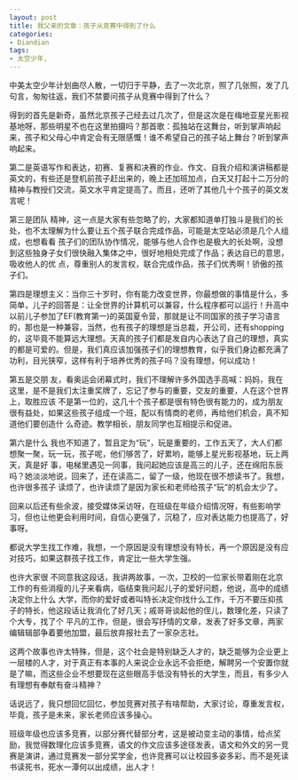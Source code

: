 ```yaml
---
layout: post
title: 我父亲的文章：孩子从竞赛中得到了什么
categories:
- Diandian
tags:
- 太空少年, 
---
```

<p> </p>
<p>中美太空少年计划曲尽人散，一切归于平静，去了一次北京，照了几张照，发了几句言，匆匆往返，我们不禁要问孩子从竞赛中得到了什么？</p>
<p>得到的首先是新奇，虽然北京孩子己经去过几次了，但是这次是在梅地亚星光影视基地呀，那些明星不也在这里拍摄吗？那首歌：孤独站在这舞台，听到掌声响起来，孩子和父母心中肯定会有无限感慨！谁不希望自己的孩子站上舞台？听到掌声响起来。</p>
<p>第二是英语写作和表达，初赛、复赛和决赛的作业、作文、自我介绍和演讲稿都是英文的，有些还是登机前孩子赶出来的，晚上还加班加点，白天又打起十二万分的精神与教授们交流，英文水平肯定提高了。而且，还听了其他几十个孩子的英文发言呢！</p>
<p>第三是团队 精神，这一点是大家有些忽略了的，大家都知道单打独斗是我们的长处，也不太理解为什么要让五个孩子联合完成作品，可能是太空站必须是几个人组成，也想看看 孩子们的团队协作情况，能够与他人合作也是极大的长处啊，没想到这些独身子女们很快融入集体之中，很好地相处完成了作品；表达自已的意思，吸收他人的优 点，尊重别人的发言权，联合完成作品，孩子们优秀啊！骄傲的孩子们。</p>
<p>第四是理想主义：当你三十岁时，你有能力改变世界，你最想做的事情是什么，多简单，儿子的回答是：让全世界的计算机可以兼容，什么程序都可以运行！升高中以前儿子参加了EF(教育第一)的英国夏令营，那就是让不同国家的孩子学习语言的，那也是一种兼容，当然，也有孩子的理想是当总裁，开公司，还有shopping的，这毕竟不能算远大理想。天真的孩子们都是发自内心表达了自己的理想，真实的都是可爱的。但是，我们真应该加强孩子们的理想教育，似乎我们身边都充满了功利，目光狭窄，这样有利于培养优秀的孩子吗？没有理想，何以成功！</p>
<p>第五是交朋 友，看奥运会闭幕式时，我们不理解许多外国选手高喊：妈妈，我在这里，是不是我们太注重奖牌了，忘记了参与的重要，交友的重要，人在这个世界上，取胜应该 不是第一位的，这几十个孩子都是很有特色很有能力的，成为朋友很有益处，如果这些孩子组成一个班，配以有情商的老师，再给他们机会，真不知道他们要创造什 么奇迹。教学相长，朋友同学也互相提示和促进。</p>
<p>第六是什么 我也不知道了，暂且定为“玩”，玩是重要的，工作五天了，大人们都想聚一聚，玩一玩，孩子呢，他们够苦了，好累哟，能够上星光影视基地，玩上两天，真是好 事，电梯里遇见一同事，我问起她应该是高三的儿子，还在绵阳东辰吗？她淡淡地说，回来了，还在读高二，留了一级，他现在很不想读书了。我想，也许很多孩子 读烦了，也许读烦了是因为家长和老师给孩子“玩”的机会太少了。</p>
<p>回来以后还有些余波，接受媒体采访呀，在班级在年级介绍情况呀，有些影响学习，但也让他更会利用时间，自信心更强了，沉稳了，应对表达能力也提高了，好事呀。</p>
<p>都说大学生找工作难，我想，一个原因是没有理想没有特长，再一个原因是没有应对技巧，如果这群孩子找工作，肯定比一些大学生强。</p>
<p>也许大家很 不同意我这段话，我讲两故事，一次，卫校的一位家长带着刚在北京工作的有些消瘦的儿子来看病，临结束我问起儿子的爱好问题，他说，高中的成绩决定你上什么 大学，而你的爱好或者叫特长决定你找什么工作，千万不要压抑孩子的特长，他这段话让我消化了好几天；戚哥哥谈起他的侄儿，数理化差，只读了个大专，找了个 平凡的工作，但是，很会写抒情的文章，发表了好多文章，两家编辑辑部争着要他加盟，最后放弃报社去了一家杂志社。</p>
<p>这两个故事也许太特殊，但是，这个社会是特别缺乏人才的，缺乏能够为企业更上一层楼的人才，对于真正有本事的人来说企业永远不会拒绝，解聘另一个安置你就是了嘛，而这些企业不想要现在这些眼高手低没有特长的大学生，而且，有多少人有理想有奉献有奋斗精神？</p>
<p>话说远了，我只想回忆回忆，参加竞赛对孩子有啥帮助，大家讨论，尊重发言权，毕竟，孩子是未来，家长老师应该多操心。</p>
<p>班级年级也应该多竞赛，以部分赛代替部分考，这是被动变主动的事情，给点奖励，我觉得数理化应该多竞赛，语文的作文应该多途径发表，语文和外文的另一竞赛是演讲，通过竞赛发一部分奖学金，也许竞赛可以让校园多姿多彩，而不是死读书读死书，死水一潭何以出成绩，出人才！</p>